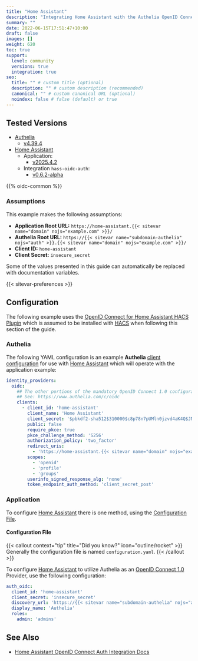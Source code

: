 ```yaml
---
title: "Home Assistant"
description: "Integrating Home Assistant with the Authelia OpenID Connect 1.0 Provider."
summary: ""
date: 2022-06-15T17:51:47+10:00
draft: false
images: []
weight: 620
toc: true
support:
  level: community
  versions: true
  integration: true
seo:
  title: "" # custom title (optional)
  description: "" # custom description (recommended)
  canonical: "" # custom canonical URL (optional)
  noindex: false # false (default) or true
---
```


## Tested Versions

- [Authelia]
  - [v4.39.4](https://github.com/authelia/authelia/releases/tag/v4.39.4)
- [Home Assistant]
  - Application:
    - [v2025.4.2](https://github.com/home-assistant/core/releases/tag/2025.4.2)
  - Integration `hass-oidc-auth`:
    - [v0.6.2-alpha](https://github.com/christiaangoossens/hass-oidc-auth/releases/tag/v0.6.2-alpha)

{{% oidc-common %}}

### Assumptions

This example makes the following assumptions:

- __Application Root URL:__ `https://home-assistant.{{< sitevar name="domain" nojs="example.com" >}}/`
- __Authelia Root URL:__ `https://{{< sitevar name="subdomain-authelia" nojs="auth" >}}.{{< sitevar name="domain" nojs="example.com" >}}/`
- __Client ID:__ `home-assistant`
- __Client Secret:__ `insecure_secret`

Some of the values presented in this guide can automatically be replaced with documentation variables.

{{< sitevar-preferences >}}

## Configuration

The following example uses the [OpenID Connect for Home Assistant HACS Plugin] which is assumed to be installed with
[HACS](https://hacs.xyz/) when following this section of the guide.

### Authelia

The following YAML configuration is an example __Authelia__ [client configuration] for use with [Home Assistant] which will
operate with the application example:

```yaml {title="configuration.yml"}
identity_providers:
  oidc:
    ## The other portions of the mandatory OpenID Connect 1.0 configuration go here.
    ## See: https://www.authelia.com/c/oidc
    clients:
      - client_id: 'home-assistant'
        client_name: 'Home Assistant'
        client_secret: '$pbkdf2-sha512$310000$c8p78n7pUMln0jzvd4aK4Q$JNRBzwAo0ek5qKn50cFzzvE9RXV88h1wJn5KGiHrD0YKtZaR/nCb2CJPOsKaPK0hjf.9yHxzQGZziziccp6Yng'  # The digest of 'insecure_secret'.
        public: false
        require_pkce: true
        pkce_challenge_method: 'S256'
        authorization_policy: 'two_factor'
        redirect_uris:
          - 'https://home-assistant.{{< sitevar name="domain" nojs="example.com" >}}/auth/oidc/callback'
        scopes:
          - 'openid'
          - 'profile'
          - 'groups'
        userinfo_signed_response_alg: 'none'
        token_endpoint_auth_method: 'client_secret_post'
```

### Application

To configure [Home Assistant] there is one method, using the [Configuration File](#configuration-file).

#### Configuration File

{{< callout context="tip" title="Did you know?" icon="outline/rocket" >}}
Generally the configuration file is named `configuration.yaml`.
{{< /callout >}}

To configure [Home Assistant] to utilize Authelia as an [OpenID Connect 1.0] Provider, use the following configuration:

```yaml {title="configuration.yaml"}
auth_oidc:
  client_id: 'home-assistant'
  client_secret: 'insecure_secret'
  discovery_url: 'https://{{< sitevar name="subdomain-authelia" nojs="auth" >}}.{{< sitevar name="domain" nojs="example.com" >}}/.well-known/openid-configuration'
  display_name: 'Authelia'
  roles:
    admin: 'admins'
```

## See Also

- [Home Assistant OpenID Connect Auth Integration Docs](https://github.com/christiaangoossens/hass-oidc-auth)

[Home Assistant]: https://www.home-assistant.io/
[OpenID Connect for Home Assistant HACS Plugin]: https://github.com/christiaangoossens/hass-oidc-auth
[Authelia]: https://www.authelia.com
[OpenID Connect 1.0]: ../../openid-connect/introduction.md
[client configuration]: ../../../configuration/identity-providers/openid-connect/clients.md
